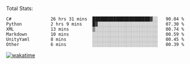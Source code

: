 Total Stats:
<!--START_SECTION:waka-->

```text
C#               26 hrs 31 mins  ██████████████████████▓░░   90.04 %
Python           2 hrs 9 mins    █▓░░░░░░░░░░░░░░░░░░░░░░░   07.30 %
XML              13 mins         ▒░░░░░░░░░░░░░░░░░░░░░░░░   00.74 %
Markdown         10 mins         ░░░░░░░░░░░░░░░░░░░░░░░░░   00.59 %
UnityYaml        8 mins          ░░░░░░░░░░░░░░░░░░░░░░░░░   00.45 %
Other            6 mins          ░░░░░░░░░░░░░░░░░░░░░░░░░   00.39 %
```

<!--END_SECTION:waka-->

[![wakatime](https://wakatime.com/badge/user/d6a1e036-2153-43d6-9604-0dce67457b7f.svg)](https://wakatime.com/@d6a1e036-2153-43d6-9604-0dce67457b7f)
